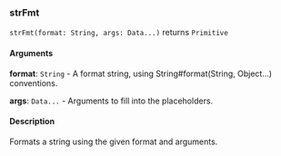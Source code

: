### strFmt
`strFmt(format: String, args: Data...)` returns `Primitive`

#### Arguments
**format**: `String` - A format string, using String#format(String, Object...) conventions.


**args**: `Data...` - Arguments to fill into the placeholders.


#### Description
Formats a string using the given format and arguments.

